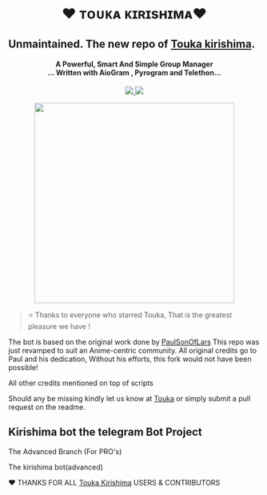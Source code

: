 <h1 align="center"><b>❤️ ᴛᴏᴜᴋᴀ ᴋɪʀɪsʜɪᴍᴀ❤️</b></h1>

## Unmaintained. The new repo of [Touka kirishima](https://t.me/KomiXryu_Bot). 



<h4 align="center">A Powerful, Smart And Simple Group Manager <br> ... Written with AioGram , Pyrogram and Telethon...</h4>
<p align='center'>
  <a href="https://www.python.org/" alt="made-with-python"> <img src="https://img.shields.io/badge/Made%20with-Python-1f425f.svg?style=flat-square&logo=python&color=blue" /> </a>
  <a href="https://github.com/Ryu120/Touka kirishima/graphs/commit-activity" alt="Maintenance"> <img src="https://img.shields.io/badge/Maintained%3F-yes-green.svg?style=flat-square" /> </a>
</p>


<p align="center"><a href="https://t.me/Komisansupport"><img src="https://telegra.ph/file/c1bdecacf21421697684b.jpg" width="400"></a></p>
<p align="center">
    



> ⭐️ Thanks to everyone who starred Touka, That is the greatest pleasure we have !






The bot is based on the original work done by [PaulSonOfLars](https://github.com/PaulSonOfLars)
This repo was just revamped to suit an Anime-centric community. All original credits go to Paul and his dedication, Without his efforts, this fork would not have been possible!

All other credits mentioned on top of scripts

Should any be missing kindly let us know at [Touka](https://t.me/Komisansupport) or simply submit a pull request on the readme.

## Kirishima bot the telegram Bot Project
The Advanced Branch (For PRO's)

The kirishima bot(advanced)



❤️ THANKS FOR ALL  [Touka Kirishima](https://T.me/KomiXryu_Bot) USERS & CONTRIBUTORS 

